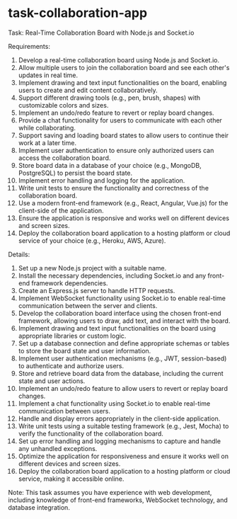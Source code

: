 # task-collaboration-app
Task: Real-Time Collaboration Board with Node.js and Socket.io

Requirements:
1. Develop a real-time collaboration board using Node.js and Socket.io.
2. Allow multiple users to join the collaboration board and see each other's updates in real time.
3. Implement drawing and text input functionalities on the board, enabling users to create and edit content collaboratively.
4. Support different drawing tools (e.g., pen, brush, shapes) with customizable colors and sizes.
5. Implement an undo/redo feature to revert or replay board changes.
6. Provide a chat functionality for users to communicate with each other while collaborating.
7. Support saving and loading board states to allow users to continue their work at a later time.
8. Implement user authentication to ensure only authorized users can access the collaboration board.
9. Store board data in a database of your choice (e.g., MongoDB, PostgreSQL) to persist the board state.
10. Implement error handling and logging for the application.
11. Write unit tests to ensure the functionality and correctness of the collaboration board.
12. Use a modern front-end framework (e.g., React, Angular, Vue.js) for the client-side of the application.
13. Ensure the application is responsive and works well on different devices and screen sizes.
14. Deploy the collaboration board application to a hosting platform or cloud service of your choice (e.g., Heroku, AWS, Azure).

Details:
1. Set up a new Node.js project with a suitable name.
2. Install the necessary dependencies, including Socket.io and any front-end framework dependencies.
3. Create an Express.js server to handle HTTP requests.
4. Implement WebSocket functionality using Socket.io to enable real-time communication between the server and clients.
5. Develop the collaboration board interface using the chosen front-end framework, allowing users to draw, add text, and interact with the board.
6. Implement drawing and text input functionalities on the board using appropriate libraries or custom logic.
7. Set up a database connection and define appropriate schemas or tables to store the board state and user information.
8. Implement user authentication mechanisms (e.g., JWT, session-based) to authenticate and authorize users.
9. Store and retrieve board data from the database, including the current state and user actions.
10. Implement an undo/redo feature to allow users to revert or replay board changes.
11. Implement a chat functionality using Socket.io to enable real-time communication between users.
12. Handle and display errors appropriately in the client-side application.
13. Write unit tests using a suitable testing framework (e.g., Jest, Mocha) to verify the functionality of the collaboration board.
14. Set up error handling and logging mechanisms to capture and handle any unhandled exceptions.
15. Optimize the application for responsiveness and ensure it works well on different devices and screen sizes.
16. Deploy the collaboration board application to a hosting platform or cloud service, making it accessible online.

Note: This task assumes you have experience with web development, including knowledge of front-end frameworks, WebSocket technology, and database integration.
